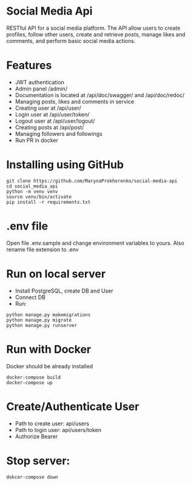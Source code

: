 # Social Media Api

RESTful API for a social media platform. The API allow users to create profiles, follow other users, create and retrieve posts, manage likes and comments, and perform basic social media actions.

# Features
- JWT authentication
- Admin panel /admin/
- Documentation is located at /api/doc/swagger/ and /api/doc/redoc/
- Managing posts, likes and comments in service
- Creating user at /api/user/
- Login user at /api/user/token/
- Logout user at /api/user/logout/
- Creating posts at /api/post/
- Managing followers and followings
- Run PR in docker

# Installing using GitHub
```
git clone https://github.com/MarynaProkhorenko/social-media-api
cd social_media_api
python -m venv venv
source venv/bin/activate
pip install -r requirements.txt
```

# .env file
Open file .env.sample and change environment variables to yours. Also rename file extension to .env
# Run on local server

- Install PostgreSQL, create DB and User
- Connect DB
- Run:
```
python manage.py makemigrations
python manage.py migrate
python manage.py runserver
```
# Run with Docker
Docker should be already installed
```
docker-compose build
docker-compose up
```

# Create/Authenticate User

- Path to create user: api/users
- Path to login user: api/users/token
- Authorize Bearer

# Stop server:
```
dokcer-compose down
```